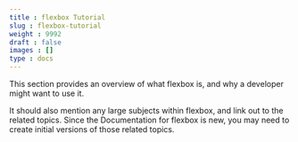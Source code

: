 ```yaml
---
title : flexbox Tutorial
slug : flexbox-tutorial
weight : 9992
draft : false
images : []
type : docs
---
```


This section provides an overview of what flexbox is, and why a developer might want to use it.

It should also mention any large subjects within flexbox, and link out to the related topics.  Since the Documentation for flexbox is new, you may need to create initial versions of those related topics.

